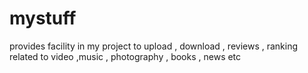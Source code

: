 # mystuff
provides facility in my project to upload , download , reviews , ranking related to video ,music , photography , books , news etc
